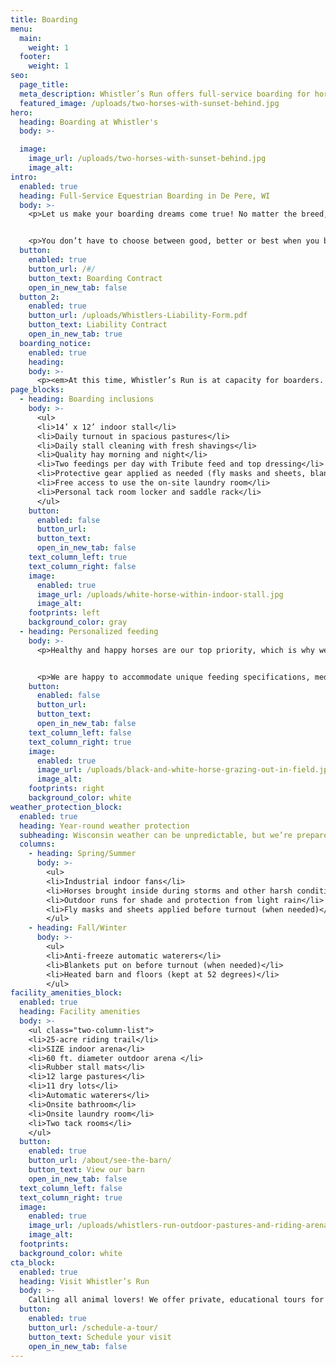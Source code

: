 ```yaml
---
title: Boarding
menu:
  main:
    weight: 1
  footer:
    weight: 1
seo:
  page_title:
  meta_description: Whistler’s Run offers full-service boarding for horses of all breeds, sizes and disciplines on 42 gorgeous acres in De Pere, Wisconsin.
  featured_image: /uploads/two-horses-with-sunset-behind.jpg
hero:
  heading: Boarding at Whistler's
  body: >-

  image:
    image_url: /uploads/two-horses-with-sunset-behind.jpg
    image_alt:
intro:
  enabled: true
  heading: Full-Service Equestrian Boarding in De Pere, WI
  body: >-
    <p>Let us make your boarding dreams come true! No matter the breed, size or discipline of your horse, they’ll be readily welcome and expertly cared for at Whistler’s Run.</p>


    <p>You don’t have to choose between good, better or best when you board with us. We offer one, all-inclusive boarding service for a monthly fee of $500.</p>
  button:
    enabled: true
    button_url: /#/
    button_text: Boarding Contract
    open_in_new_tab: false
  button_2:
    enabled: true
    button_url: /uploads/Whistlers-Liability-Form.pdf
    button_text: Liability Contract
    open_in_new_tab: true
  boarding_notice:
    enabled: true
    heading:
    body: >-
      <p><em>At this time, Whistler’s Run is at capacity for boarders. If you’re interested in boarding at our barn, please <a href="/contact/">contact us</a> to join the waitlist.</em></p>
page_blocks:
  - heading: Boarding inclusions
    body: >-
      <ul>
      <li>14’ x 12’ indoor stall</li>
      <li>Daily turnout in spacious pastures</li>
      <li>Daily stall cleaning with fresh shavings</li>
      <li>Quality hay morning and night</li>
      <li>Two feedings per day with Tribute feed and top dressing</li>
      <li>Protective gear applied as needed (fly masks and sheets, blankets, etc.)</li> 
      <li>Free access to use the on-site laundry room</li>
      <li>Personal tack room locker and saddle rack</li>
      </ul>
    button:
      enabled: false
      button_url:
      button_text:
      open_in_new_tab: false
    text_column_left: true
    text_column_right: false
    image:
      enabled: true
      image_url: /uploads/white-horse-within-indoor-stall.jpg
      image_alt:
    footprints: left
    background_color: gray
  - heading: Personalized feeding
    body: >-
      <p>Healthy and happy horses are our top priority, which is why we carry six types of Tribute feed to ensure your horse gets the best nutrition for their specific needs. We also include top dressing supplements in every feeding, free of charge!</p>


      <p>We are happy to accommodate unique feeding specifications, medication administration and supplement add-ins, so long as you provide your own.</p>
    button:
      enabled: false
      button_url:
      button_text:
      open_in_new_tab: false
    text_column_left: false
    text_column_right: true
    image:
      enabled: true
      image_url: /uploads/black-and-white-horse-grazing-out-in-field.jpg
      image_alt:
    footprints: right
    background_color: white
weather_protection_block:
  enabled: true
  heading: Year-round weather protection
  subheading: Wisconsin weather can be unpredictable, but we’re prepared for the good and bad conditions year-round.
  columns:
    - heading: Spring/Summer
      body: >-
        <ul>
        <li>Industrial indoor fans</li>
        <li>Horses brought inside during storms and other harsh conditions </li>
        <li>Outdoor runs for shade and protection from light rain</li>
        <li>Fly masks and sheets applied before turnout (when needed)</li>
        </ul>
    - heading: Fall/Winter
      body: >-
        <ul>
        <li>Anti-freeze automatic waterers</li>
        <li>Blankets put on before turnout (when needed)</li>
        <li>Heated barn and floors (kept at 52 degrees)</li>
        </ul>
facility_amenities_block:
  enabled: true
  heading: Facility amenities
  body: >-
    <ul class="two-column-list">
    <li>25-acre riding trail</li>
    <li>SIZE indoor arena</li>
    <li>60 ft. diameter outdoor arena </li>
    <li>Rubber stall mats</li>
    <li>12 large pastures</li>
    <li>11 dry lots</li>
    <li>Automatic waterers</li>
    <li>Onsite bathroom</li>
    <li>Onsite laundry room</li>
    <li>Two tack rooms</li>
    </ul>
  button:
    enabled: true
    button_url: /about/see-the-barn/
    button_text: View our barn
    open_in_new_tab: false
  text_column_left: false
  text_column_right: true
  image:
    enabled: true
    image_url: /uploads/whistlers-run-outdoor-pastures-and-riding-arena.jpg
    image_alt:
  footprints:
  background_color: white
cta_block:
  enabled: true
  heading: Visit Whistler’s Run
  body: >-
    Calling all animal lovers! We offer private, educational tours for small groups of all ages. Schedule your tour to meet the animals at Whistler’s Run and see our gorgeous facility for yourself.
  button:
    enabled: true
    button_url: /schedule-a-tour/
    button_text: Schedule your visit
    open_in_new_tab: false
---
```

